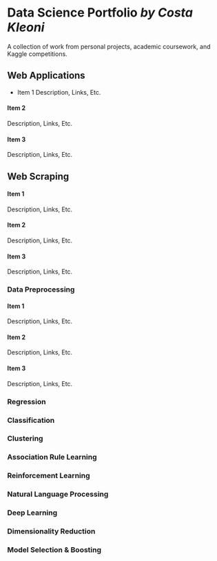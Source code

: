 # Data Science Portfolio *by Costa Kleoni*
A collection of work from personal projects, academic coursework, and Kaggle competitions.

Web Applications
------
* Item 1
Description, Links, Etc.  
#### Item 2
Description, Links, Etc.  
#### Item 3
Description, Links, Etc.  

Web Scraping
------
#### Item 1
Description, Links, Etc.  
#### Item 2
Description, Links, Etc.  
#### Item 3
Description, Links, Etc.   

### Data Preprocessing
#### Item 1
Description, Links, Etc.  
#### Item 2
Description, Links, Etc.  
#### Item 3
Description, Links, Etc.  

### Regression
### Classification
### Clustering 
### Association Rule Learning
### Reinforcement Learning
### Natural Language Processing
### Deep Learning
### Dimensionality Reduction
### Model Selection & Boosting

